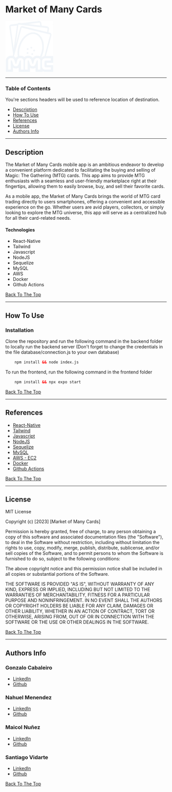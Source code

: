 # Market of Many Cards

<img src="frontend/assets/WhiteLogo.png" alt="Alt Text" width="150" height="160"/>

---

### Table of Contents
You're sections headers will be used to reference location of destination.

- [Description](#description)
- [How To Use](#how-to-use)
- [References](#references)
- [License](#license)
- [Authors Info](#authors-info)

---

## Description

The Market of Many Cards mobile app is an ambitious endeavor to develop a convenient platform dedicated to facilitating the buying and selling of Magic: The Gathering (MTG) cards. This app aims to provide MTG enthusiasts with a seamless and user-friendly marketplace right at their fingertips, allowing them to easily browse, buy, and sell their favorite cards.

As a mobile app, the Market of Many Cards brings the world of MTG card trading directly to users smartphones, offering a convenient and accessible experience on the go. Whether users are avid players, collectors, or simply looking to explore the MTG universe, this app will serve as a centralized hub for all their card-related needs.

#### Technologies

- React-Native
- Tailwind
- Javascript
- NodeJS
- Sequelize
- MySQL
- AWS
- Docker
- Github Actions

[Back To The Top](#market-of-many-cards)

---

## How To Use

### Installation

Clone the repository and run the following command in the backend folder to locally run the backend server (Don't forget to change the credentials in the file database/connection.js to your own database)

```html
    npm install && node index.js
```

To run the frontend, run the following command in the frontend folder

```html
    npm install && npx expo start
```

[Back To The Top](#market-of-many-cards)

---

## References

- [React-Native](https://reactnative.dev/docs/getting-started)
- [Tailwind](https://v2.tailwindcss.com/docs)
- [Javascript](https://developer.mozilla.org/en-US/docs/Web/JavaScript)
- [NodeJS](https://nodejs.org/dist/latest-v18.x/docs/api/)
- [Sequelize](https://sequelize.org)
- [MySQL](https://dev.mysql.com/doc/)
- [AWS - EC2](https://docs.aws.amazon.com/ec2/index.html)
- [Docker](https://docs.docker.com)
- [Github Actions](https://docs.github.com/es/actions)

[Back To The Top](#market-of-many-cards)

---

## License

MIT License

Copyright (c) [2023] [Market of Many Cards]

Permission is hereby granted, free of charge, to any person obtaining a copy
of this software and associated documentation files (the "Software"), to deal
in the Software without restriction, including without limitation the rights
to use, copy, modify, merge, publish, distribute, sublicense, and/or sell
copies of the Software, and to permit persons to whom the Software is
furnished to do so, subject to the following conditions:

The above copyright notice and this permission notice shall be included in all
copies or substantial portions of the Software.

THE SOFTWARE IS PROVIDED "AS IS", WITHOUT WARRANTY OF ANY KIND, EXPRESS OR
IMPLIED, INCLUDING BUT NOT LIMITED TO THE WARRANTIES OF MERCHANTABILITY,
FITNESS FOR A PARTICULAR PURPOSE AND NONINFRINGEMENT. IN NO EVENT SHALL THE
AUTHORS OR COPYRIGHT HOLDERS BE LIABLE FOR ANY CLAIM, DAMAGES OR OTHER
LIABILITY, WHETHER IN AN ACTION OF CONTRACT, TORT OR OTHERWISE, ARISING FROM,
OUT OF OR IN CONNECTION WITH THE SOFTWARE OR THE USE OR OTHER DEALINGS IN THE
SOFTWARE.

[Back To The Top](#market-of-many-cards)

---

## Authors Info

### Gonzalo Cabaleiro

- [LinkedIn](https://www.linkedin.com/in/gonzalo-cabaleiro-723b82263/)
- [Github](https://github.com/Vaka217)

### Nahuel Menendez

- [LinkedIn](https://www.linkedin.com/in/nahuel-menendez/)
- [Github](https://github.com/NMenendez24)

### Maicol Nuñez

- [LinkedIn](https://www.linkedin.com/in/maicol-nunez-a131a1282/)
- [Github](https://github.com/Repli1)

### Santiago Vidarte

- [LinkedIn](https://www.linkedin.com/in/santiago-vidarte-1744a8211/)
- [Github](https://github.com/TheHaruYoshida)

[Back To The Top](#market-of-many-cards)
